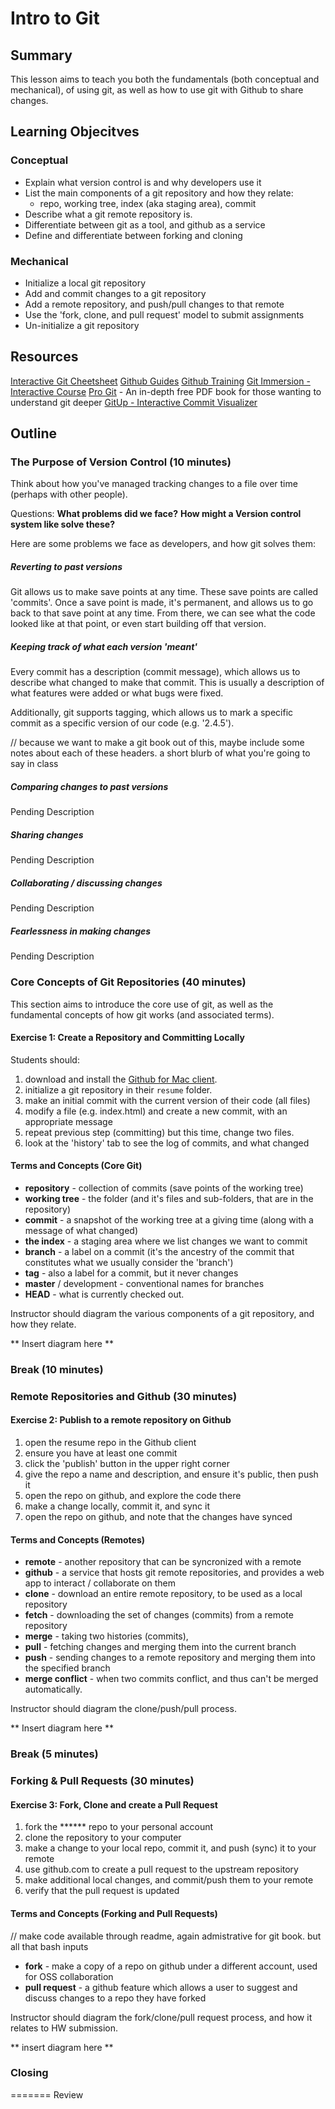 # Intro to Git

## Summary

This lesson aims to teach you both the fundamentals (both conceptual and
mechanical), of using git, as well as how to use git with Github to share
changes.

## Learning Objecitves

### Conceptual

- Explain what version control is and why developers use it
- List the main components of a git repository and how they relate:
  - repo, working tree, index (aka staging area), commit
- Describe what a git remote repository is.
- Differentiate between git as a tool, and github as a service
- Define and differentiate between forking and cloning

### Mechanical
- Initialize a local git repository
- Add and commit changes to a git repository
- Add a remote repository, and push/pull changes to that remote
- Use the 'fork, clone, and pull request' model to submit assignments
- Un-initialize a git repository

## Resources

[Interactive Git Cheetsheet](http://ndpsoftware.com/git-cheatsheet.html)
[Github Guides](https://guides.github.com)
[Github Training](https://training.github.com/kit/)
[Git Immersion - Interactive Course](http://gitimmersion.com/lab_05.html)
[Pro Git](http://git-scm.com/book/en/v2) - An in-depth free PDF book for those wanting to understand git deeper
[GitUp - Interactive Commit Visualizer](http://gitup.co)


## Outline

### The Purpose of Version Control (10 minutes)

Think about how you've managed tracking changes to a file over time (perhaps
with other people).

Questions:
**What problems did we face?**
**How might a Version control system like solve these?**

Here are some problems we face as developers, and how git solves them:

##### Reverting to past versions

Git allows us to make save points at any time. These save points are called
'commits'. Once a save point is made, it's permanent, and allows us to go back
to that save point at any time. From there, we can see what the code looked like
at that point, or even start building off that version.

##### Keeping track of what each version 'meant'

Every commit has a description (commit message), which allows us to describe
what changed to make that commit. This is usually a description of what features
were added or what bugs were fixed.

Additionally, git supports tagging, which allows us to mark a specific commit
as a specific version of our code (e.g. '2.4.5').

// because we want to make a git book out of this, maybe include some notes about each of these headers. a short blurb of what you're going to say in class
##### Comparing changes to past versions
Pending Description

##### Sharing changes
Pending Description

##### Collaborating / discussing changes
Pending Description

##### Fearlessness in making changes
Pending Description

### Core Concepts of Git Repositories (40 minutes)

This section aims to introduce the core use of git, as well as the fundamental
concepts of how git works (and associated terms).

#### Exercise 1: Create a Repository and Committing Locally

Students should:
1. download and install the [Github for Mac client](https://mac.github.com).
2. initialize a git repository in their `resume` folder.
3. make an initial commit with the current version of their code (all files)
4. modify a file (e.g. index.html) and create a new commit, with an appropriate message
5. repeat previous step (committing) but this time, change two files.
6. look at the 'history' tab to see the log of commits, and what changed

#### Terms and Concepts (Core Git)

* **repository** - collection of commits (save points of the working tree)
* **working tree** - the folder (and it's files and sub-folders, that are in the repository)
* **commit** - a snapshot of the working tree at a giving time (along with a message of what changed)
* **the index** - a staging area where we list changes we want to commit
* **branch** - a label on a commit (it's the ancestry of the commit that constitutes what we usually consider the 'branch')
* **tag** - also a label for a commit, but it never changes
* **master** / development - conventional names for branches
* **HEAD** - what is currently checked out.

Instructor should diagram the various components of a git repository, and how
they relate.

** Insert diagram here **

### Break (10 minutes)
### Remote Repositories and Github (30 minutes)

#### Exercise 2: Publish to a remote repository on Github

1. open the resume repo in the Github client
2. ensure you have at least one commit
3. click the 'publish' button in the upper right corner
4. give the repo a name and description, and ensure it's public, then push it
5. open the repo on github, and explore the code there
6. make a change locally, commit it, and sync it
7. open the repo on github, and note that the changes have synced

#### Terms and Concepts (Remotes)

* **remote** - another repository that can be syncronized with a remote
* **github** - a service that hosts git remote repositories, and provides a web app to interact / collaborate on them
* **clone**  - download an entire remote repository, to be used as a local repository
* **fetch**  - downloading the set of changes (commits) from a remote repository
* **merge**  - taking two histories (commits),
* **pull**   - fetching changes and merging them into the current branch
* **push**   - sending changes to a remote repository and merging them into the specified branch
* **merge conflict** - when two commits conflict, and thus can't be merged automatically.

Instructor should diagram the clone/push/pull process.

** Insert diagram here **

### Break (5 minutes)
### Forking & Pull Requests (30 minutes)

#### Exercise 3: Fork, Clone and create a Pull Request

1. fork the ****** repo to your personal account
2. clone the repository to your computer
3. make a change to your local repo, commit it, and push (sync) it to your remote
4. use github.com to create a pull request to the upstream repository
5. make additional local changes, and commit/push them to your remote
6. verify that the pull request is updated

#### Terms and Concepts (Forking and Pull Requests)


// make code available through readme, again admistrative for git book. but all that bash inputs
* **fork** - make a copy of a repo on github under a different account, used for OSS collaboration
* **pull request** - a github feature which allows a user to suggest and discuss changes to a repo they have forked


Instructor should diagram the fork/clone/pull request process, and how it relates
to HW submission.

** insert diagram here **

### Closing
=======
Review
